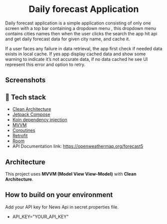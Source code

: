 <h1 align="center">Daily forecast Application</h1>
Daily forecast application is a simple application consisting of only one screen
with a top bar containing a dropdown menu , this dropdown menu contains cities
names then when the user clicks the search the app hit api and get daily
forecast data for given city name, and cache it.

If a user faces any failure in data retrieval, the app first check if needed
data exists in local cache. If yes app display cached data and show some
warning to indicate it’s not accurate data, if no data cached he see UI
represent this error and option to retry.

## Screenshots
<div align="center">

</div>

## :rocket: Tech stack
- [Clean Architecture](https://blog.cleancoder.com/uncle-bob/2012/08/13/the-clean-architecture.html)
- [Jetpack Compose](https://developer.android.com/jetpack/compose?gclid=CjwKCAiAzKqdBhAnEiwAePEjktk3ROIIxTqejhHWkDEwSaQqoE6GgrNHM8iYKw8xHx5SPPDu0oJ_DxoC8LYQAvD_BwE&gclsrc=aw.ds)
- [Koin dependency injection](https://insert-koin.io/)
- [MVVM](https://en.wikipedia.org/wiki/Model%E2%80%93view%E2%80%93viewmodel)
- [Coroutines](https://developer.android.com/kotlin/coroutines)
- [Retrofit](https://square.github.io/retrofit/)
- [Room](https://developer.android.com/jetpack/androidx/releases/room)
- API Documentation link: https://openweathermap.org/forecast5


## Architecture 
This project uses **MVVM (Model View View-Model)** with **Clean Architecture**.
<div align="center">

</div>

## How to build on your environment
Add your API key for News Api in secret.properties file.
- API_KEY="YOUR_API_KEY"
